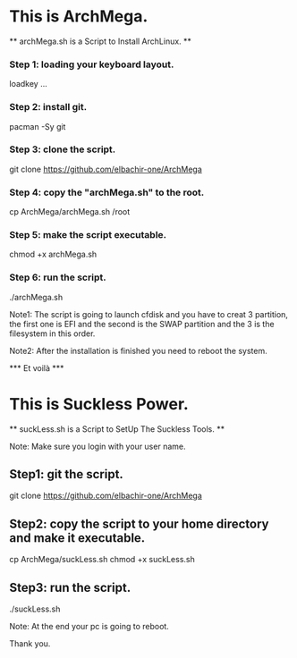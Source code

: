 # This is ArchMega.
** archMega.sh is a Script to Install ArchLinux. **
### Step 1: loading your keyboard layout.

loadkey ...

### Step 2: install git.

pacman -Sy git

### Step 3: clone the script.

git clone https://github.com/elbachir-one/ArchMega

### Step 4: copy the "archMega.sh" to the root.

cp ArchMega/archMega.sh /root

### Step 5: make the script executable.

chmod +x archMega.sh

### Step 6: run the script.

./archMega.sh

Note1: The script is going to launch cfdisk and you have to creat 3 partition, the first one is EFI and the second is the SWAP partition and the 3 is the filesystem in this order.

Note2: After the installation is finished you need to reboot the system.

*** Et voilà ***

# This is Suckless Power.
** suckLess.sh is a Script to SetUp The Suckless Tools. **

Note: Make sure you login with your user name.
## Step1: git the script.
git clone https://github.com/elbachir-one/ArchMega

## Step2: copy the script to your home directory and make it executable.
cp ArchMega/suckLess.sh
chmod +x suckLess.sh

## Step3: run the script.
./suckLess.sh

Note: At the end your pc is going to reboot.

Thank you.
